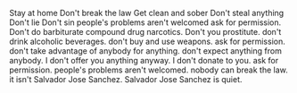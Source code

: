 Stay at home
Don't break the law
Get clean and sober
Don't steal anything
Don't lie
Don't sin
people's problems aren't welcomed
ask for permission.
Don't do barbiturate compound drug narcotics.
Don't you prostitute.
don't drink alcoholic beverages.
don't buy and use weapons.
ask for permission.
don't take advantage of anybody for anything.
don't expect anything from anybody.
I don't offer you anything anyway.
I don't donate to you.
ask for permission.
people's problems aren't welcomed.
nobody can break the law.
it isn't Salvador Jose Sanchez.
Salvador Jose Sanchez is quiet.
